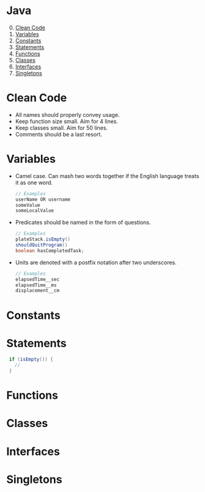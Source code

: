 # Java

0. [Clean Code](#cleancode)
1. [Variables](#variables)
2. [Constants](#constants)
3. [Statements](#statements)
4. [Functions](#functions)
5. [Classes](#classes)
6. [Interfaces](#interfaces)
7. [Singletons](#singletons)

# Clean Code
  - All names should properly convey usage.
  - Keep function size small. Aim for 4 lines.
  - Keep classes small. Aim for 50 lines.
  - Comments should be a last resort.

# Variables
  - Camel case.  Can mash two words together if the English language treats it as one word.
    ```Java
    // Examples
    userName OR username
    someValue
    someLocalValue
    ```
  - Predicates should be named in the form of questions. 
    ```Java
    // Examples
    plateStack.isEmpty()
    shouldQuitProgram()
    boolean hasCompletedTask;
    ```
  - Units are denoted with a postfix notation after two underscores.
    ```Java
    // Examples
    elapsedTime__sec
    elapsedTime__ms
    displacement__cm
    ```

# Constants

# Statements
 ```Java
  if (isEmpty()) {
    //
  }
  ```

# Functions

# Classes

# Interfaces

# Singletons
